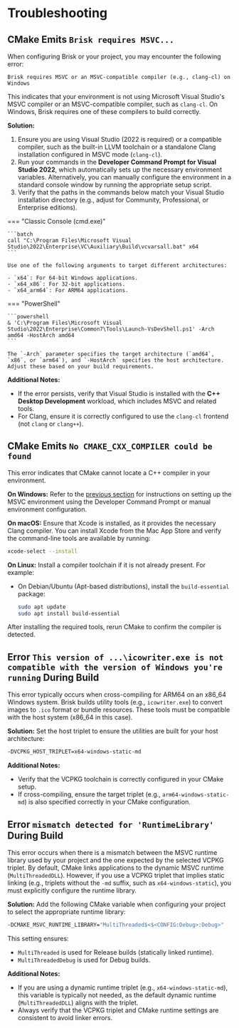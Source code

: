 # Troubleshooting

## CMake Emits `Brisk requires MSVC...`

When configuring Brisk or your project, you may encounter the following error:

```
Brisk requires MSVC or an MSVC-compatible compiler (e.g., clang-cl) on Windows
```

This indicates that your environment is not using Microsoft Visual Studio's MSVC compiler or an MSVC-compatible compiler, such as `clang-cl`. On Windows, Brisk requires one of these compilers to build correctly.

**Solution:**

1. Ensure you are using Visual Studio (2022 is required) or a compatible compiler, such as the built-in LLVM toolchain or a standalone Clang installation configured in MSVC mode (`clang-cl`).
2. Run your commands in the **Developer Command Prompt for Visual Studio 2022**, which automatically sets up the necessary environment variables. Alternatively, you can manually configure the environment in a standard console window by running the appropriate setup script.
3. Verify that the paths in the commands below match your Visual Studio installation directory (e.g., adjust for Community, Professional, or Enterprise editions).

=== "Classic Console (cmd.exe)"

    ```batch
    call "C:\Program Files\Microsoft Visual Studio\2022\Enterprise\VC\Auxiliary\Build\vcvarsall.bat" x64
    ```

    Use one of the following arguments to target different architectures:

    - `x64`: For 64-bit Windows applications.
    - `x64_x86`: For 32-bit applications.
    - `x64_arm64`: For ARM64 applications.

=== "PowerShell"

    ```powershell
    & 'C:\Program Files\Microsoft Visual Studio\2022\Enterprise\Common7\Tools\Launch-VsDevShell.ps1' -Arch amd64 -HostArch amd64
    ```

    The `-Arch` parameter specifies the target architecture (`amd64`, `x86`, or `arm64`), and `-HostArch` specifies the host architecture. Adjust these based on your build requirements.

**Additional Notes:**
- If the error persists, verify that Visual Studio is installed with the **C++ Desktop Development** workload, which includes MSVC and related tools.
- For Clang, ensure it is correctly configured to use the `clang-cl` frontend (not `clang` or `clang++`).

## CMake Emits `No CMAKE_CXX_COMPILER could be found`

This error indicates that CMake cannot locate a C++ compiler in your environment.

**On Windows:**
Refer to the [previous section](#cmake-emits-brisk-requires-msvc) for instructions on setting up the MSVC environment using the Developer Command Prompt or manual environment configuration.

**On macOS:**
Ensure that Xcode is installed, as it provides the necessary Clang compiler. You can install Xcode from the Mac App Store and verify the command-line tools are available by running:

```bash
xcode-select --install
```

**On Linux:**
Install a compiler toolchain if it is not already present. For example:
- On Debian/Ubuntu (Apt-based distributions), install the `build-essential` package:
  ```bash
  sudo apt update
  sudo apt install build-essential
  ```

After installing the required tools, rerun CMake to confirm the compiler is detected.

## Error `This version of ...\icowriter.exe is not compatible with the version of Windows you're running` During Build

This error typically occurs when cross-compiling for ARM64 on an x86_64 Windows system. Brisk builds utility tools (e.g., `icowriter.exe`) to convert images to `.ico` format or bundle resources. These tools must be compatible with the host system (x86_64 in this case).

**Solution:**
Set the host triplet to ensure the utilities are built for your host architecture:

```bash
-DVCPKG_HOST_TRIPLET=x64-windows-static-md
```

**Additional Notes:**
- Verify that the VCPKG toolchain is correctly configured in your CMake setup.
- If cross-compiling, ensure the target triplet (e.g., `arm64-windows-static-md`) is also specified correctly in your CMake configuration.

## Error `mismatch detected for 'RuntimeLibrary'` During Build

This error occurs when there is a mismatch between the MSVC runtime library used by your project and the one expected by the selected VCPKG triplet. By default, CMake links applications to the dynamic MSVC runtime (`MultiThreadedDLL`). However, if you use a VCPKG triplet that implies static linking (e.g., triplets without the `-md` suffix, such as `x64-windows-static`), you must explicitly configure the runtime library.

**Solution:**
Add the following CMake variable when configuring your project to select the appropriate runtime library:

```bash
-DCMAKE_MSVC_RUNTIME_LIBRARY="MultiThreaded$<$<CONFIG:Debug>:Debug>"
```

This setting ensures:
- `MultiThreaded` is used for Release builds (statically linked runtime).
- `MultiThreadedDebug` is used for Debug builds.

**Additional Notes:**
- If you are using a dynamic runtime triplet (e.g., `x64-windows-static-md`), this variable is typically not needed, as the default dynamic runtime (`MultiThreadedDLL`) aligns with the triplet.
- Always verify that the VCPKG triplet and CMake runtime settings are consistent to avoid linker errors.
